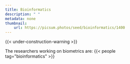 ```yaml
---
title: Bioinformatics
description: " "
metadata: none
thumbnail: 
    url: https://picsum.photos/seed/bioinformatics/1400
---
```


{{< under-construction-warning >}}

The researchers working on biometrics are:
{{< people tag="bioinformatics" >}}
